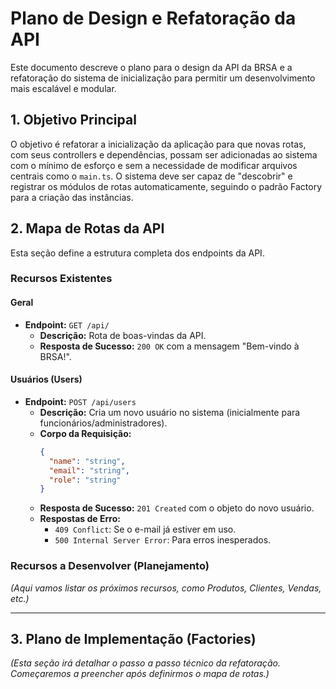 # Plano de Design e Refatoração da API

Este documento descreve o plano para o design da API da BRSA e a refatoração do sistema de inicialização para permitir um desenvolvimento mais escalável e modular.

## 1. Objetivo Principal

O objetivo é refatorar a inicialização da aplicação para que novas rotas, com seus controllers e dependências, possam ser adicionadas ao sistema com o mínimo de esforço e sem a necessidade de modificar arquivos centrais como o `main.ts`. O sistema deve ser capaz de "descobrir" e registrar os módulos de rotas automaticamente, seguindo o padrão Factory para a criação das instâncias.

## 2. Mapa de Rotas da API

Esta seção define a estrutura completa dos endpoints da API.

### Recursos Existentes

#### Geral
- **Endpoint:** `GET /api/`
  - **Descrição:** Rota de boas-vindas da API.
  - **Resposta de Sucesso:** `200 OK` com a mensagem "Bem-vindo à BRSA!".

#### Usuários (Users)
- **Endpoint:** `POST /api/users`
  - **Descrição:** Cria um novo usuário no sistema (inicialmente para funcionários/administradores).
  - **Corpo da Requisição:**
    ```json
    {
      "name": "string",
      "email": "string",
      "role": "string"
    }
    ```
  - **Resposta de Sucesso:** `201 Created` com o objeto do novo usuário.
  - **Respostas de Erro:**
    - `409 Conflict`: Se o e-mail já estiver em uso.
    - `500 Internal Server Error`: Para erros inesperados.

### Recursos a Desenvolver (Planejamento)

*(Aqui vamos listar os próximos recursos, como Produtos, Clientes, Vendas, etc.)*

---

## 3. Plano de Implementação (Factories)

*(Esta seção irá detalhar o passo a passo técnico da refatoração. Começaremos a preencher após definirmos o mapa de rotas.)*
